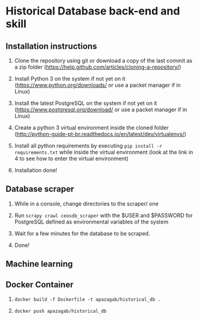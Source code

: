 # Historical Database back-end and skill

## Installation instructions

1. Clone the repository using git or download a copy of the last commit as a zip folder (https://help.github.com/articles/cloning-a-repository/)

2. Install Python 3 on the system if not yet on it (https://www.python.org/downloads/ or use a packet manager if in Linux)

3. Install the latest PostgreSQL on the system if not yet on it (https://www.postgresql.org/download/ or use a packet manager if in Linux)

4. Create a python 3 virtual environment inside the cloned folder (http://python-guide-pt-br.readthedocs.io/en/latest/dev/virtualenvs/)

5. Install all python requirements by executing `pip install -r requirements.txt` while inside the virtual environment (look at the link in 4 to see how to enter the virtual environment)

6. Installation done!

## Database scraper

1. While in a console, change directories to the scraper/ one

2. Run `scrapy crawl ceosdb_scraper` with the $USER and $PASSWORD for PostgreSQL defined as environmental variables of the system

3. Wait for a few minutes for the database to be scraped.

4. Done!

## Machine learning




## Docker Container

1. `docker build -f Dockerfile -t apazagab/historical_db .`

2. `docker push apazagab/historical_db`